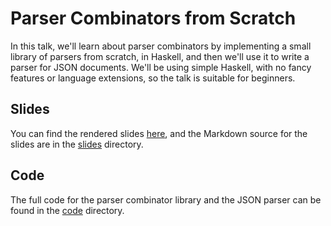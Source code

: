 # Parser Combinators from Scratch

In this talk, we'll learn about parser combinators by implementing a small library of parsers from scratch, in Haskell, and then we'll use it to write a parser for JSON documents. We'll be using simple Haskell, with no fancy features or language extensions, so the talk is suitable for beginners.

## Slides

You can find the rendered slides [here](https://aionescu.github.io/talks/2022-07-20-parser-combinators/slides/Slides), and the Markdown source for the slides are in the [slides](slides) directory.

## Code

The full code for the parser combinator library and the JSON parser can be found in the [code](code) directory.
